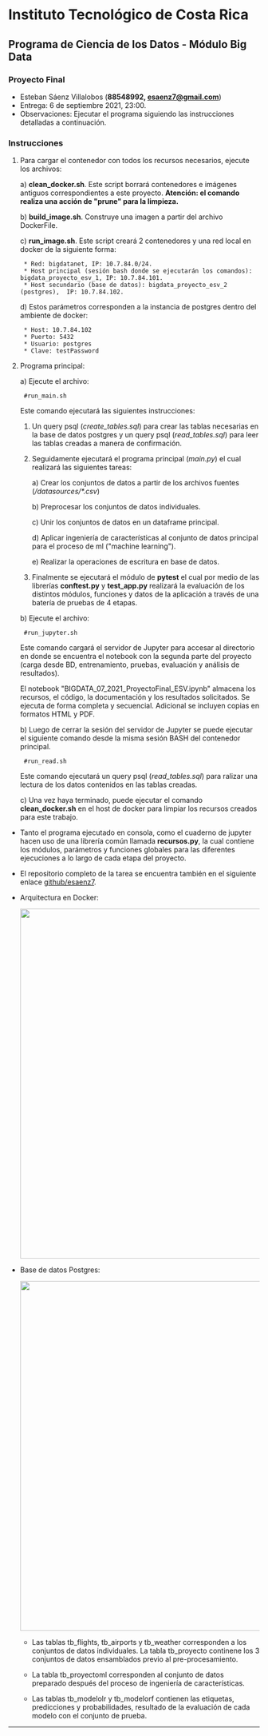 # Instituto Tecnológico de Costa Rica

## Programa de Ciencia de los Datos - Módulo Big Data

### Proyecto Final

* Esteban Sáenz Villalobos (**88548992, esaenz7@gmail.com**)
* Entrega: 6 de septiembre 2021, 23:00.
* Observaciones: Ejecutar el programa siguiendo las instrucciones detalladas a continuación.

### Instrucciones

1. Para cargar el contenedor con todos los recursos necesarios, ejecute los archivos:

    a) **clean_docker.sh**. Este script borrará contenedores e imágenes antiguos correspondientes a este proyecto. **Atención: el comando realiza una acción de "prune" para la limpieza.**

    b) **build_image.sh**. Construye una imagen a partir del archivo DockerFile.

    c) **run_image.sh**. Este script creará 2 contenedores y una red local en docker de la siguiente forma:

        * Red: bigdatanet, IP: 10.7.84.0/24.
        * Host principal (sesión bash donde se ejecutarán los comandos): bigdata_proyecto_esv_1, IP: 10.7.84.101.
        * Host secundario (base de datos): bigdata_proyecto_esv_2 (postgres),  IP: 10.7.84.102.

    d) Estos parámetros corresponden a la instancia de postgres dentro del ambiente de docker:

        * Host: 10.7.84.102
        * Puerto: 5432
        * Usuario: postgres
        * Clave: testPassword

2. Programa principal:

    a) Ejecute el archivo:

        #run_main.sh

    Este comando ejecutará las siguientes instrucciones:

    1. Un query psql (*create_tables.sql*) para crear las tablas necesarias en la base de datos postgres y un query psql (*read_tables.sql*) para leer las tablas creadas a manera de confirmación.

    2. Seguidamente ejecutará el programa principal (*main.py*) el cual realizará las siguientes tareas:

        a) Crear los conjuntos de datos a partir de los archivos fuentes (*/datasources/\*.csv*)

        b) Preprocesar los conjuntos de datos individuales.

        c) Unir los conjuntos de datos en un dataframe principal.

        d) Aplicar ingeniería de características al conjunto de 
        datos principal para el proceso de ml ("machine learning").

        e) Realizar la operaciones de escritura en base de datos.

    3. Finalmente se ejecutará el módulo de **pytest** el cual por medio de las librerías **conftest.py** y **test_app.py** realizará la evaluación de los distintos módulos, funciones y datos de la aplicación a través de una batería de pruebas de 4 etapas.

    b) Ejecute el archivo:

        #run_jupyter.sh

    Este comando cargará el servidor de Jupyter para accesar al directorio en donde se encuentra el notebook con la segunda parte del proyecto (carga desde BD, entrenamiento, pruebas, evaluación y análisis de resultados).

    El notebook "BIGDATA_07_2021_ProyectoFinal_ESV.ipynb" almacena los recursos, el código, la documentación y los resultados solicitados. Se ejecuta de forma completa y secuencial. Adicional se incluyen copias en formatos HTML y PDF.

    b) Luego de cerrar la sesión del servidor de Jupyter se puede ejecutar el siguiente comando desde la misma sesión BASH del contenedor principal.

        #run_read.sh

    Este comando ejecutará un query psql (*read_tables.sql*) para ralizar una lectura de los datos contenidos en las tablas creadas.

    c) Una vez haya terminado, puede ejecutar el comando **clean_docker.sh** en el host de docker para limpiar los recursos creados para este trabajo.

* Tanto el programa ejecutado en consola, como el cuaderno de jupyter hacen uso de una librería común llamada **recursos.py**, la cual contiene los módulos, parámetros y funciones globales para las diferentes ejecuciones a lo largo de cada etapa del proyecto.

* El repositorio completo de la tarea se encuentra también en el siguiente enlace [github/esaenz7](https://github.com/esaenz7/bigdataclass/tree/main/proyecto).

* Arquitectura en Docker: <div><img src="https://drive.google.com/uc?export=view&id=19NPwcsU1IRkmmFrfQpAOYD9SpzrME9II" width="700"/></div>

* Base de datos Postgres: <div><img src="https://drive.google.com/uc?export=view&id=1NZtyUlptLmQ5X8vzGip9cOm__UevjKep" width="700"/></div>

  * Las tablas tb_flights, tb_airports y tb_weather corresponden a los conjuntos de datos individuales. La tabla tb_proyecto continene los 3 conjuntos de datos ensamblados previo al pre-procesamiento.

  * La tabla tb_proyectoml corresponden al conjunto de datos preparado después del proceso de ingeniería de características.

  * Las tablas tb_modelolr y tb_modelorf contienen las etiquetas, predicciones y probabilidades, resultado de la evaluación de cada modelo con el conjunto de prueba.

---
